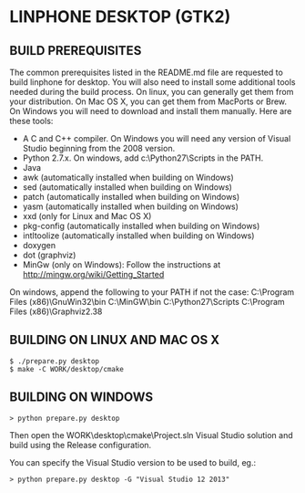 # LINPHONE DESKTOP (GTK2) #

## BUILD PREREQUISITES

The common prerequisites listed in the README.md file are requested to build
linphone for desktop.
You will also need to install some additional tools needed during the build 
process. On linux, you can generally get them from your distribution. On Mac OS
X, you can get them from MacPorts or Brew. On Windows you will need to download
and install them manually. Here are these tools:
- A C and C++ compiler. On Windows you will need any version of Visual Studio
beginning from the 2008 version.
- Python 2.7.x. On windows, add c:\Python27\Scripts in the PATH.
- Java
- awk (automatically installed when building on Windows)
- sed (automatically installed when building on Windows)
- patch (automatically installed when building on Windows)
- yasm (automatically installed when building on Windows)
- xxd (only for Linux and Mac OS X)
- pkg-config (automatically installed when building on Windows)
- intltoolize (automatically installed when building on Windows)
- doxygen
- dot (graphviz)
- MinGw (only on Windows): Follow the instructions at
  http://mingw.org/wiki/Getting_Started

On windows, append the following to your PATH if not the case:
    C:\Program Files (x86)\GnuWin32\bin
    C:\MinGW\bin
    C:\Python27\Scripts
    C:\Program Files (x86)\Graphviz2.38


## BUILDING ON LINUX AND MAC OS X

	$ ./prepare.py desktop
	$ make -C WORK/desktop/cmake

## BUILDING ON WINDOWS

	> python prepare.py desktop

Then open the WORK\desktop\cmake\Project.sln Visual Studio solution and build
using the Release configuration.

You can specify the Visual Studio version to be used to build, eg.:

	> python prepare.py desktop -G "Visual Studio 12 2013"
